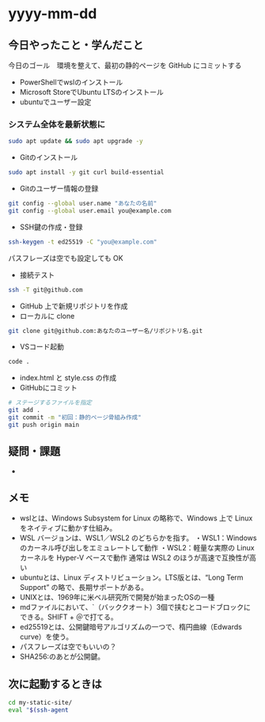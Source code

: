 # yyyy-mm-dd

## 今日やったこと・学んだこと

今日のゴール　環境を整えて、最初の静的ページを GitHub にコミットする

- PowerShellでwslのインストール
- Microsoft StoreでUbuntu LTSのインストール
- ubuntuでユーザー設定

### システム全体を最新状態に

```bash
sudo apt update && sudo apt upgrade -y
```

- Gitのインストール

```bash
sudo apt install -y git curl build-essential
```

- Gitのユーザー情報の登録

```bash
git config --global user.name "あなたの名前"
git config --global user.email you@example.com
```

- SSH鍵の作成・登録

```bash
ssh-keygen -t ed25519 -C "you@example.com"
```

パスフレーズは空でも設定しても OK

- 接続テスト

```bash
ssh -T git@github.com
```

- GitHub 上で新規リポジトリを作成
- ローカルに clone

```bash
git clone git@github.com:あなたのユーザー名/リポジトリ名.git
```

- VSコード起動

```bash
code .
```

- index.html と style.css の作成
- GitHubにコミット

```bash
# ステージするファイルを指定
git add .
git commit -m "初回：静的ページ骨組み作成"
git push origin main
```

## 疑問・課題

-

## メモ

- wslとは、Windows Subsystem for Linux の略称で、Windows 上で Linux をネイティブに動かす仕組み。
- WSL バージョンは、WSL1／WSL2 のどちらかを指す。
  ・WSL1：Windows のカーネル呼び出しをエミュレートして動作
  ・WSL2：軽量な実際の Linux カーネルを Hyper-V ベースで動作
  通常は WSL2 のほうが高速で互換性が高い
- ubuntuとは、Linux ディストリビューション。LTS版とは、“Long Term Support” の略で、長期サポートがある。
- UNIXとは、1969年に米ベル研究所で開発が始まったOSの一種
- mdファイルにおいて、\`（バッククオート）3個で挟むとコードブロックにできる。SHIFT + ＠で打てる。
- ed25519とは、公開鍵暗号アルゴリズムの一つで、楕円曲線（Edwards curve）を使う。
- パスフレーズは空でもいいの？
- SHA256:のあとが公開鍵。

## 次に起動するときは

```bash
cd my-static-site/
eval "$(ssh-agent
```
